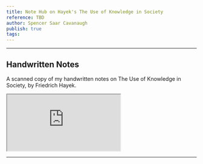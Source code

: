 ```yaml
---
title: Note Hub on Hayek's The Use of Knowledge in Society
reference: TBD
author: Spencer Saar Cavanaugh
publish: true
tags:
---
```


---

## Handwritten Notes

A scanned copy of my handwritten notes on The Use of Knowledge in Society, by Friedrich Hayek.

<iframe src="https://arweave.net/AjyAAePH9onEQkOPyYjF-EPC5UnmL4-NSzHHuZKMIh4" class="pdf-embed" ></iframe>

---
